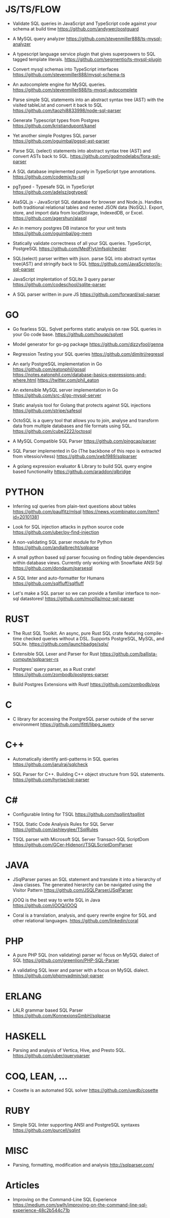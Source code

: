 # JS/TS/FLOW

* Validate SQL queries in JavaScript and TypeScript code against your schema at build time
https://github.com/andywer/postguard


* A MySQL query analyzer
https://github.com/stevenmiller888/ts-mysql-analyzer


* A typescript language service plugin that gives superpowers to SQL tagged template literals.
https://github.com/segmentio/ts-mysql-plugin


* Convert mysql schemas into TypeScript interfaces
https://github.com/stevenmiller888/mysql-schema-ts


* An autocomplete engine for MySQL queries.
https://github.com/stevenmiller888/ts-mysql-autocomplete


* Parse simple SQL statements into an abstract syntax tree (AST) with the visited tableList and convert it back to SQL
https://github.com/taozhi8833998/node-sql-parser


* Generate Typescript types from Postgres
https://github.com/kristiandupont/kanel


* Yet another simple Postgres SQL parser
https://github.com/oguimbal/pgsql-ast-parser


* Parse SQL (select) statements into abstract syntax tree (AST) and convert ASTs back to SQL.
https://github.com/godmodelabs/flora-sql-parser


* A SQL database implemented purely in TypeScript type annotations.
https://github.com/codemix/ts-sql


* pgTyped - Typesafe SQL in TypeScript
https://github.com/adelsz/pgtyped/


* AlaSQL.js - JavaScript SQL database for browser and Node.js. Handles both traditional relational tables and nested JSON data (NoSQL). Export, store, and import data from localStorage, IndexedDB, or Excel.
https://github.com/agershun/alasql


* An in memory postgres DB instance for your unit tests
https://github.com/oguimbal/pg-mem


* Statically validate correctness of all your SQL queries. TypeScript, PostgreSQL
https://github.com/MedFlyt/mfsqlchecker


* SQL(select) parser written with jison. parse SQL into abstract syntax tree(AST) and stringify back to SQL
https://github.com/JavaScriptor/js-sql-parser


* JavaScript implentation of SQLite 3 query parser
https://github.com/codeschool/sqlite-parser


* A SQL parser written in pure JS
https://github.com/forward/sql-parser


# GO
* Go fearless SQL. Sqlvet performs static analysis on raw SQL queries in your Go code base.
https://github.com/houqp/sqlvet


* Model generator for go-pg package
https://github.com/dizzyfool/genna


* Regression Testing your SQL queries
https://github.com/dimitri/regresql


* An early PostgreSQL implementation in Go
https://github.com/eatonphil/gosql
https://notes.eatonphil.com/database-basics-expressions-and-where.html
https://twitter.com/phil_eaton


* An extensible MySQL server implementation in Go
https://github.com/src-d/go-mysql-server


* Static analysis tool for Golang that protects against SQL injections
https://github.com/stripe/safesql


* OctoSQL is a query tool that allows you to join, analyse and transform data from multiple databases and file formats using SQL.
https://github.com/cube2222/octosql


* A MySQL Compatible SQL Parser
https://github.com/pingcap/parser


* SQL Parser implemented in Go (The backbone of this repo is extracted from vitessio/vitess)
https://github.com/xwb1989/sqlparser


* A golang expression evaluator & Library to build SQL query engine based functionality
https://github.com/araddon/qlbridge


# PYTHON
* Inferring sql queries from plain-text questions about tables
https://github.com/paulfitz/mlsql
https://news.ycombinator.com/item?id=20101381


* Look for SQL injection attacks in python source code
https://github.com/uber/py-find-injection


* A non-validating SQL parser module for Python
https://github.com/andialbrecht/sqlparse


* A small python based sql parser focusing on finding table dependencies within database views. Currently only working with Snowflake ANSI Sql
https://github.com/dondaum/parsesql


* A SQL linter and auto-formatter for Humans
https://github.com/sqlfluff/sqlfluff


* Let's make a SQL parser so we can provide a familiar interface to non-sql datastores!
https://github.com/mozilla/moz-sql-parser


# RUST
* The Rust SQL Toolkit. An async, pure Rust SQL crate featuring compile-time checked queries without a DSL. Supports PostgreSQL, MySQL, and SQLite.
https://github.com/launchbadge/sqlx/


* Extensible SQL Lexer and Parser for Rust
https://github.com/ballista-compute/sqlparser-rs


* Postgres' query parser, as a Rust crate!
https://github.com/zombodb/postgres-parser


* Build Postgres Extensions with Rust!
https://github.com/zombodb/pgx


# C
* C library for accessing the PostgreSQL parser outside of the server environment
https://github.com/lfittl/libpg_query

# C++
* Automatically identify anti-patterns in SQL queries
https://github.com/jarulraj/sqlcheck


* SQL Parser for C++. Building C++ object structure from SQL statements.
https://github.com/hyrise/sql-parser


# C#
* Configurable linting for TSQL
https://github.com/tsqllint/tsqllint


* TSQL Static Code Analysis Rules for SQL Server
https://github.com/ashleyglee/TSqlRules


* TSQL parser with Microsoft SQL Server Transact-SQL ScriptDom
https://github.com/GCer-Hidenori/TSQLScriptDomParser


# JAVA
* JSqlParser parses an SQL statement and translate it into a hierarchy of Java classes. The generated hierarchy can be navigated using the Visitor Pattern
https://github.com/JSQLParser/JSqlParser


* jOOQ is the best way to write SQL in Java
https://github.com/jOOQ/jOOQ


* Coral is a translation, analysis, and query rewrite engine for SQL and other relational languages.
https://github.com/linkedin/coral


# PHP
* A pure PHP SQL (non validating) parser w/ focus on MySQL dialect of SQL
https://github.com/greenlion/PHP-SQL-Parser


* A validating SQL lexer and parser with a focus on MySQL dialect.
https://github.com/phpmyadmin/sql-parser


# ERLANG
* LALR grammar based SQL Parser
https://github.com/KonnexionsGmbH/sqlparse


# HASKELL
* Parsing and analysis of Vertica, Hive, and Presto SQL.
https://github.com/uber/queryparser


# COQ, LEAN, ...
* Cosette is an automated SQL solver
https://github.com/uwdb/cosette


# RUBY
* Simple SQL linter supporting ANSI and PostgreSQL syntaxes
https://github.com/purcell/sqlint


# MISC
* Parsing, formatting, modification and analysis
http://sqlparser.com/


# Articles
* Improving on the Command-Line SQL Experience
https://medium.com/swlh/improving-on-the-command-line-sql-experience-48c2b544c71b